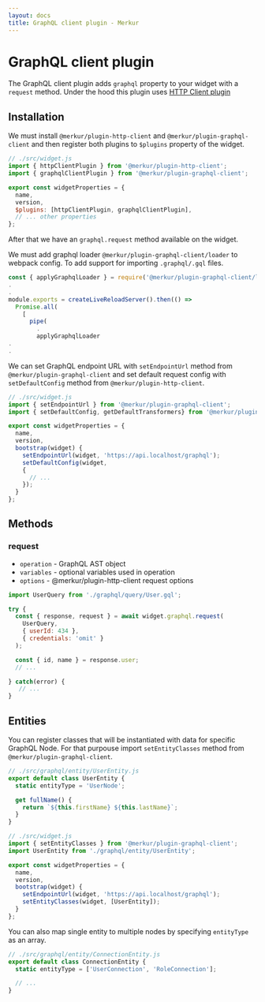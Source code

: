 ```yaml
---
layout: docs
title: GraphQL client plugin - Merkur
---
```


# GraphQL client plugin

The GraphQL client plugin adds `graphql` property to your widget with a `request` method. Under the hood this plugin uses [HTTP Client plugin](https://merkur.js.org/docs/http-client-plugin)

## Installation

We must install `@merkur/plugin-http-client` and `@merkur/plugin-graphql-client` and then register both plugins to `$plugins` property of the widget.

```javascript
// ./src/widget.js
import { httpClientPlugin } from '@merkur/plugin-http-client';
import { graphqlClientPlugin } from '@merkur/plugin-graphql-client';

export const widgetProperties = {
  name,
  version,
  $plugins: [httpClientPlugin, graphqlClientPlugin],
  // ... other properties
};
```

After that we have an `graphql.request` method available on the widget.

We must add graphql loader `@merkur/plugin-graphql-client/loader` to webpack config. To add support for importing `.graphql/.gql` files.

```javascript
const { applyGraphqlLoader } = require('@merkur/plugin-graphql-client/loader');
.
.
module.exports = createLiveReloadServer().then(() =>
  Promise.all(
    [
      pipe(
        .
        applyGraphqlLoader
.
.
```
We can set GraphQL endpoint URL with `setEndpointUrl` method from `@merkur/plugin-graphql-client` and set default request config with `setDefaultConfig` method from `@merkur/plugin-http-client`.

```javascript
// ./src/widget.js
import { setEndpointUrl } from '@merkur/plugin-graphql-client';
import { setDefaultConfig, getDefaultTransformers} from '@merkur/plugin-http-client';

export const widgetProperties = {
  name,
  version,
  bootstrap(widget) {
    setEndpointUrl(widget, 'https://api.localhost/graphql');
    setDefaultConfig(widget,
    {
      // ...
    });
  }
};
```

## Methods

### request

- `operation` - GraphQL AST object
- `variables` - optional variables used in operation
- `options` - @merkur/plugin-http-client request options


```javascript
import UserQuery from './graphql/query/User.gql';

try {
  const { response, request } = await widget.graphql.request(
    UserQuery,
    { userId: 434 },
    { credentials: 'omit' }
  );

  const { id, name } = response.user;
  // ...

} catch(error) {
   // ...
}
```

## Entities

You can register classes that will be instantiated with data for specific GraphQL Node. For that purpouse import `setEntityClasses` method from `@merkur/plugin-graphql-client`.

```javascript
// ./src/graphql/entity/UserEntity.js
export default class UserEntity {
  static entityType = 'UserNode';

  get fullName() {
    return `${this.firstName} ${this.lastName}`;
  }
}
```

```javascript
// ./src/widget.js
import { setEntityClasses } from '@merkur/plugin-graphql-client';
import UserEntity from './graphql/entity/UserEntity';

export const widgetProperties = {
  name,
  version,
  bootstrap(widget) {
    setEndpointUrl(widget, 'https://api.localhost/graphql');
    setEntityClasses(widget, [UserEntity]);
  }
};
```

You can also map single entity to multiple nodes by specifying `entityType` as an array.

```javascript
// ./src/graphql/entity/ConnectionEntity.js
export default class ConnectionEntity {
  static entityType = ['UserConnection', 'RoleConnection'];

  // ...
}
```




